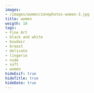 ```yaml
---
images:
- /images/women/zonephotos-women-3.jpg
title: women
weigth: 10
tags:
- Fine Art
- black and white
- boudoir
- breast
- delicate
- lingerie
- nude
- soft
- women
hideExif: true
hideTitle: true
hideDate: true
---
```


